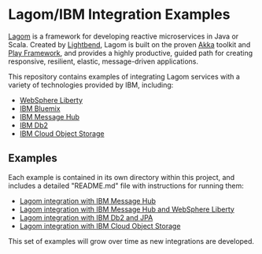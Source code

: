 # Lagom/IBM Integration Examples

[Lagom](https://www.lagomframework.com/) is a framework for developing reactive microservices in Java or Scala. Created by [Lightbend](https://www.lightbend.com/), Lagom is built on the proven [Akka](http://akka.io/) toolkit and [Play Framework](https://playframework.com/), and provides a highly productive, guided path for creating responsive, resilient, elastic, message-driven applications.

This repository contains examples of integrating Lagom services with a variety of technologies provided by IBM, including:

- [WebSphere Liberty](https://developer.ibm.com/wasdev/websphere-liberty/)
- [IBM Bluemix](https://www.ibm.com/cloud-computing/bluemix/)
- [IBM Message Hub](https://developer.ibm.com/messaging/message-hub/)
- [IBM Db2](https://www.ibm.com/analytics/us/en/db2/)
- [IBM Cloud Object Storage](https://www.ibm.com/cloud-computing/bluemix/cloud-object-storage)

## Examples

Each example is contained in its own directory within this project, and includes a detailed "README.md" file with instructions for running them:

- [Lagom integration with IBM Message Hub](lagom-message-hub-example/)
- [Lagom integration with IBM Message Hub and WebSphere Liberty](lagom-message-hub-liberty-integration-example/)
- [Lagom integration with IBM Db2 and JPA](lagom-jpa-db2-example/)
- [Lagom integration with IBM Cloud Object Storage](lagom-cloud-object-storage-example/)


This set of examples will grow over time as new integrations are developed.
